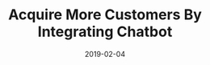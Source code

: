 ---
title:  "Acquire More Customers By Integrating Chatbot"
header:
  teaser: "/assets/images/pages/about.jpg"
categories: 
  - General
  - Customers
  - Support
tags:
  - artificial-intelligence
  - chatbot
date: "2019-02-04"
sitemap: true
---    
